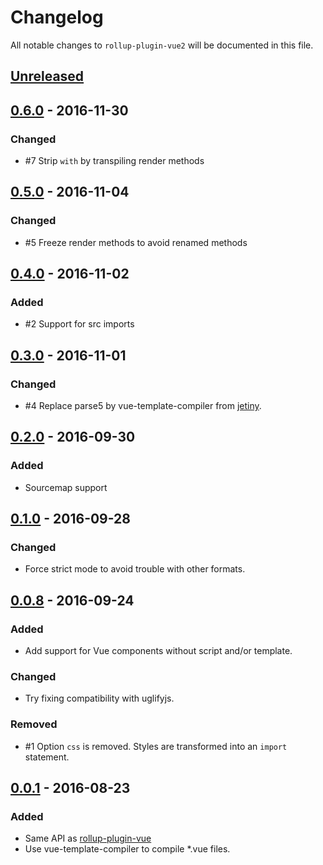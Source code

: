 # Changelog

All notable changes to `rollup-plugin-vue2` will be documented in this file.

## [Unreleased]

## [0.6.0] - 2016-11-30
### Changed
- #7 Strip `with` by transpiling render methods

## [0.5.0] - 2016-11-04
### Changed
- #5 Freeze render methods to avoid renamed methods

## [0.4.0] - 2016-11-02
### Added
- #2 Support for src imports

## [0.3.0] - 2016-11-01
### Changed
- #4 Replace parse5 by vue-template-compiler from [jetiny](https://github.com/jetiny).

## [0.2.0] - 2016-09-30
### Added
- Sourcemap support

## [0.1.0] - 2016-09-28
### Changed
- Force strict mode to avoid trouble with other formats.

## [0.0.8] - 2016-09-24
### Added
- Add support for Vue components without script and/or template.

### Changed
- Try fixing compatibility with uglifyjs.

### Removed
- #1 Option `css` is removed. Styles are transformed into an `import` statement.

## [0.0.1] - 2016-08-23
### Added
- Same API as [rollup-plugin-vue](https://github.com/znck/rollup-plugin-vue)
- Use vue-template-compiler to compile *.vue files.

[Unreleased]: https://github.com/thgh/rollup-plugin-vue2/compare/v0.6.0...HEAD
[0.7.0]: https://github.com/thgh/rollup-plugin-vue2/compare/v0.6.0...v0.7.0
[0.6.0]: https://github.com/thgh/rollup-plugin-vue2/compare/v0.5.0...v0.6.0
[0.5.0]: https://github.com/thgh/rollup-plugin-vue2/compare/v0.4.0...v0.5.0
[0.4.0]: https://github.com/thgh/rollup-plugin-vue2/compare/v0.3.0...v0.4.0
[0.3.0]: https://github.com/thgh/rollup-plugin-vue2/compare/v0.2.0...v0.3.0
[0.2.0]: https://github.com/thgh/rollup-plugin-vue2/compare/v0.1.0...v0.2.0
[0.1.0]: https://github.com/thgh/rollup-plugin-vue2/compare/v0.0.8...v0.1.0
[0.0.8]: https://github.com/thgh/rollup-plugin-vue2/compare/v0.0.1...v0.0.8
[0.0.1]: https://github.com/thgh/rollup-plugin-vue2/releases
